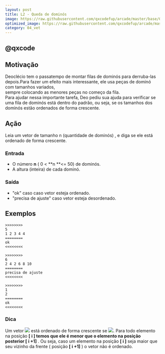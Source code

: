 ```yaml
---
layout: post
title: L2 - Queda de dominós
image: https://raw.githubusercontent.com/qxcodefup/arcade/master/base/067/__capa.jpg
optimized_image: https://raw.githubusercontent.com/qxcodefup/arcade/master/.indexer/thumbs/067/Readme.jpg
category: 04_vet
---
```

<!-- DON'T EDIT THIS FILE, GENERATED BY SCRIPT -->
<!-- DON'T EDIT THIS FILE, GENERATED BY SCRIPT -->
<!-- DON'T EDIT THIS FILE, GENERATED BY SCRIPT -->
<!-- DON'T EDIT THIS FILE, GENERATED BY SCRIPT -->
<!-- DON'T EDIT THIS FILE, GENERATED BY SCRIPT -->
## @qxcode
  


## Motivação

Deoclécio tem o passatempo de montar filas de dominós para derruba-las depois.Para fazer um efeito mais interessante, ele usa peças de dominó com tamanhos variados,  
sempre colocando as menores peças no começo da fila.  
Para ajudar nessa importante tarefa, Deo pediu sua ajuda para verificar se uma fila de dominós está dentro do padrão, ou seja, se os tamanhos dos dominós estão ordenados de forma crescente.

## Ação

Leia um vetor de tamanho n (quantidade de dominós) , e diga se ele está ordenado de forma crescente.  
  
### Entrada

*   O número **n** ( 0 < **n **<= 50) de dominós.  
*   A altura (inteira) de cada dominó.  

### Saída

*   "ok" caso  caso vetor esteja ordenado.
*   "precisa de ajuste" caso vetor esteja desordenado.

## Exemplos

```
>>>>>>>>
5
1 2 3 4 4
========
ok
<<<<<<<<

>>>>>>>>
6
2 4 2 6 8 10
========
precisa de ajuste
<<<<<<<<

>>>>>>>>
1
2
========
ok
<<<<<<<<
```



### Dica

Um vetor ![](https://raw.githubusercontent.com/qxcodefup/arcade/master/../../1_fup/arcade/base/067/__vetor.jpg) está ordenado de forma crescente se ![](https://raw.githubusercontent.com/qxcodefup/arcade/master/../../1_fup/arcade/base/067/__condicao.jpg).
Para todo elemento na posição **\[** **i \] **temos que ele é menor que o elemento na posição posterior** \[** **i +1\]** . Ou seja, caso um elemento na posição **\[ i \]** seja maior que seu vizinho da frente ( posição **\[** **i +1\]** ) o vetor não é ordenado.

#